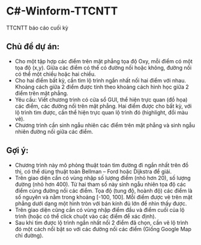 # C#-Winform-TTCNTT
TTCNTT báo cáo cuối kỳ

## Chủ đề dự án:

- Cho một tập hợp các điểm trên mặt phẳng tọa độ Oxy, mỗi điểm có một tọa độ (x,y). Giữa các điểm có thể có đường nối hoặc không, đường nối có thể một chiều hoặc hai chiều.
- Cho hai điểm bất kỳ, cần tìm lộ trình ngắn nhất nối hai điểm với nhau. Khoảng cách giữa 2 điểm được tính theo khoảng cách hình học giữa 2 điểm trên mặt phẳng.
- Yêu cầu: Viết chương trình có cửa sổ GUI, thể hiện trực quan (đồ họa) các điểm, các đường nối trên mặt phẳng.
Hai điểm được cho bất kỳ, với lộ trình tìm được, cần thể hiện trực quan lộ trình đó (highlight, đổi màu vẽ).
- Chương trình cần sinh ngẫu nhiên các điểm trên mặt phẳng và sinh ngẫu nhiên đường nối giữa các điểm.

## Gợi ý:

- Chương trình này mô phỏng thuật toán tìm đường đi ngắn nhất trên đồ thị, có thể dùng thuật toán Bellman – Ford hoặc Dijkstra để giải.
- Trên giao diện cần có vùng nhập số lượng điểm (nhỏ hơn 20), số lượng đường (nhỏ hơn 400). Từ hai tham số này sinh ngẫu nhiên tọa độ các điểm cùng đường nối các điểm. Tọa độ (tung độ, hoành độ) các điểm là số nguyên và nằm trong khoảng [-100, 100]. Mỗi điểm được vẽ trên mặt phẳng dưới dạng một hình tròn với bán kính đủ lớn để nhìn thấy được.
- Trên giao diện cũng cần có vùng nhập điểm đầu và điểm cuối của lộ trình (hoặc có thể click chuột vào các điểm để xác định).
- Sau khi tìm được lộ trình ngắn nhất nối 2 điểm đã chọn, cần vẽ lộ trình đó một cách nổi bật so với các đường nối các điểm (Giống Google Map chỉ đường).
